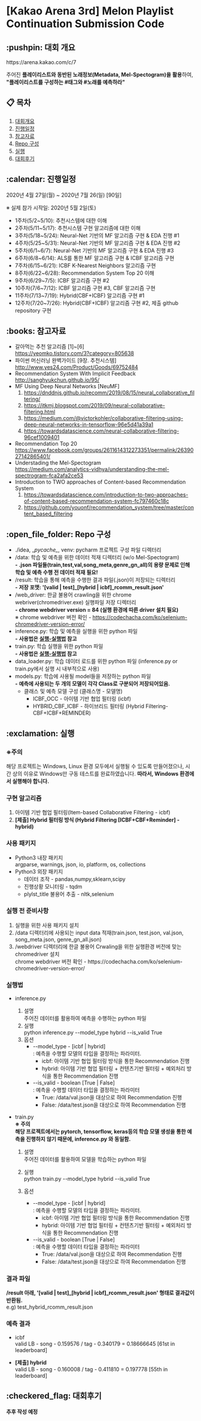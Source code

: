 # [Kakao Arena 3rd] Melon Playlist Continuation Submission Code

<h2 id="context"> :pushpin: 대회 개요 </h2>
https://arena.kakao.com/c/7

주어진 **플레이리스트와 동반된 노래정보(Metadata, Mel-Spectogram)을 활용**하여,<br/>
**"플레이리스트를 구성하는 #태그와 #노래를 예측하라"**

## :clipboard: 목차
<ol>
<li><a href="#context">대회개요</a></li>
<li><a href="#schedule">진행일정</a></li>
<li><a href="#reference">참고자료</a></li>
<li><a href="#repo-composit">Repo 구성</a></li>
<li><a href="#execution">실행</a></li>
<li><a href="#review">대회후기</a></li>
</ol>


<h2 id="schedule"> :calendar: 진행일정</h2>
2020년 4월 27일(월) ~ 2020년 7월 26(일) [90일]
 
※ 실제 참가 시작일: 2020년 5월 2일(토)

* 1주차(5/2~5/10): 추천시스템에 대한 이해
* 2주차(5/11~5/17): 추천시스템 구현 알고리즘에 대한 이해
* 3주차(5/18~5/24): Neural-Net 기반의 MF 알고리즘 구현 & EDA 진행 #1
* 4주차(5/25~5/31): Neural-Net 기반의 MF 알고리즘 구현 & EDA 진행 #2
* 5주차(6/1~6/7): Neural-Net 기반의 MF 알고리즘 구현 & EDA 진행 #3
* 6주차(6/8~6/14): ALS를 통한 MF 알고리즘 구현 & ICBF 알고리즘 구현 
* 7주차(6/15~6/21): ICBF K-Nearest Neighbors 알고리즘 구현
* 8주차(6/22~6/28): Recommendation System Top 20 이해
* 9주차(6/29~7/5): ICBF 알고리즘 구현 #2
* 10주차(7/6~7/12): ICBF 알고리즘 구현 #3, CBF 알고리즘 구현
* 11주차(7/13~7/19): Hybrid(CBF+ICBF) 알고리즘 구현 #1
* 12주차(7/20~7/26): Hybrid(CBF+ICBF) 알고리즘 구현 #2, 제출 github repository 구현

<h2 id="reference"> :books: 참고자료 </h2>

* 갈아먹는 추천 알고리즘 [1]~[6] <br/>
   https://yeomko.tistory.com/3?category=805638
* 파이썬 머신러닝 완벽가이드 [9장. 추천시스템] <br/>
   http://www.yes24.com/Product/Goods/69752484
* Recommendation System With Implicit Feedback <br/>
   http://sanghyukchun.github.io/95/
* MF Using Deep Neural Networks [NeuMF] <br/>
   1. https://dnddnjs.github.io/recomm/2019/08/15/neural_collaborative_filtering/
   2. https://itkmj.blogspot.com/2019/09/neural-collaborative-filtering.html
   3. https://medium.com/@victorkohler/collaborative-filtering-using-deep-neural-networks-in-tensorflow-96e5d41a39a1
   4. https://towardsdatascience.com/neural-collaborative-filtering-96cef1009401
* Recommendation Top 20 <br/>
    https://www.facebook.com/groups/2611614312273351/permalink/2639027142865401/
* Understading the Mel-Spectogram <br/> 
    https://medium.com/analytics-vidhya/understanding-the-mel-spectrogram-fca2afa2ce53
* Introduction to TWO approaches of Content-based Recommendation System <br/>
    1. https://towardsdatascience.com/introduction-to-two-approaches-of-content-based-recommendation-system-fc797460c18c
    2. https://github.com/youonf/recommendation_system/tree/master/content_based_filtering

<h2 id="repo-composit"> :open_file_folder: Repo 구성 </h2>

* ./idea, \__pycache\__, venv: pycharm 프로젝트 구성 파일 디렉터리
* /data: 학습 및 예측을 위한 데이터 적재 디렉터리 (w/o Mel-Spectogram) <br/>
   **- .json 파일들(train,test,val,song_meta,genre_gn_all)의 용량 문제로 인해 학습 및 예측 수행 전 데이터 적재 필요!**
* /result: 학습을 통해 예측을 수행한 결과 파일(.json)이 저장되는 디렉터리 <br/>
   **- 저장 포맷: '[valid | test]_[hybrid | icbf]_rcomm_result.json'**
* /web_driver: 한글 불용어 crawling을 위한 chrome webriver(chromedriver.exe) 실행파일 저장 디렉터리 <br/>
   **- chrome webdriver version = 84 (실행 환경에 따른 driver 설치 필요)** <br/>
   ※ chrome webdriver 버전 확인 - https://codechacha.com/ko/selenium-chromedriver-version-error/
* inference.py: 학습 및 예측을 실행을 위한 python 파일 <br/>
   **- 사용법은 <a href="#how-to-execute">실행-실행법</a> 참고**
* train.py: 학습 실행을 위한 python 파일 <br/>
   **- 사용법은 <a href="#how-to-execute">실행-실행법</a> 참고**
* data_loader.py: 학습 데이터 로드를 위한 python 파일 (inference.py or train.py에서 실행 시 내부적으로 사용)
* models.py: 학습에 사용될 model들을 저장하는 python 파일 <br/>
   **- 예측에 사용되는 두 개의 모델이 각각 Class로 구분되어 저장되어있음.** <br/>
   - 클래스 및 예측 모델 구성 (클래스명 - 모델명)
       + ICBF_OCC - 아이템 기반 협업 필터링 (icbf)
       - HYBRID_CBF_ICBF - 하이브리드 필터링 (Hybrid Filtering-CBF+ICBF+REMINDER)

<h2 id="execution"> :exclamation: 실행 </h2>

<h3><b>※주의</b></h3>
해당 프로젝트는 Windows, Linux 환경 모두에서 실행될 수 있도록 만들어졌으나, 시간 상의 이유로 Windows만 구동 테스트를 완료하였습니다.
<b>따라서, Windows 환경에서 실행해야 합니다.</b>

<h3>구현 알고리즘</h3>

1. 아이템 기반 협업 필터링(Item-based Collaborative Filtering - icbf)
2. **[제출] Hybrid 필터링 방식 (Hybrid Filtering [ICBF+CBF+Reminder] - hybrid)**

<h3>사용 패키지</h3>

* Python3 내장 패키지<br/>
argparse, warnings, json, io, platform, os, collections<br/>
* Python3 외장 패키지
    - 데이터 조작 - pandas,numpy,sklearn,scipy <br/>
    - 진행상황 모니터링 - tqdm <br/>
    - plylst_title 불용어 추출 - nltk,selenium <br/>


<h3>실행 전 준비사항</h3>
<ol>
<li>실행을 위한 사용 패키지 설치</li>
<li>/data 디렉터리에 사용되는 input data 적재(train.json, test.json, val.json, song_meta.json, genre_gn_all.json)</li>
<li>/webdriver 디렉터리에 한글 불용어 Crwaling을 위한 실행환경 버전에 맞는 chromedriver 설치 <br/> chrome webdriver 버전 확인 - https://codechacha.com/ko/selenium-chromedriver-version-error/</li>
</ol>

<h3 id="how-to-execute">실행법</h3>

* inference.py <br/>
    1. 설명 <br/>
    주어진 데이터를 활용하여 예측을 수행하는 python 파일
    2. 실행 <br/>
    python inference.py --model_type hybrid --is_valid True
    3. 옵션
        * --model_type - [icbf | hybrid] <br/>
        : 예측을 수행할 모델의 타입을 결정하는 파라미터. <br/>
            * icbf: 아이템 기반 협업 필터링 방식을 통한 Recommendation 진행
            * hybrid: 아이템 기반 협업 필터링 + 컨텐츠기반 필터링 + 예외처리 방식을 통한 Recommendation 진행
        * --is_valid - boolean [True | False] <br/>
        : 예측을 수행할 데이터 타입을 결정하는 파라미터 <br/>
            * True: /data/val.json을 대상으로 하여 Recommendation 진행
            * False: /data/test.json을 대상으로 하여 Recommendation 진행

* train.py <br/>
  **※ 주의** <br/>
    **해당 프로젝트에서는 pytorch, tensorflow, keras등의 학습 모델 생성을 통한 예측을 진행하지 않기 때문에, inference.py 와 동일함.**
   
    1. 설명 <br/>
    주어진 데이터를 활용하여 모델을 학습하는 python 파일 <br/>
    
    2. 실행 <br/>
    python train.py --model_type hybrid --is_valid True
    3. 옵션
        * --model_type - [icbf | hybrid] <br/>
        : 예측을 수행할 모델의 타입을 결정하는 파라미터. <br/>
            * icbf: 아이템 기반 협업 필터링 방식을 통한 Recommendation 진행
            * hybrid: 아이템 기반 협업 필터링 + 컨텐츠기반 필터링 + 예외처리 방식을 통한 Recommendation 진행
        * --is_valid - boolean [True | False] <br/>
        : 예측을 수행할 데이터 타입을 결정하는 파라미터 <br/>
            * True: /data/val.json을 대상으로 하여 Recommendation 진행
            * False: /data/test.json을 대상으로 하여 Recommendation 진행
            
<h3>결과 파일</h3>

**/result 아래, '[valid | test]_[hybrid | icbf]_rcomm_result.json' 형태로 결과값이 반환됨.** <br/>
e.g) test_hybrid_rcomm_result.json

<h3>예측 결과</h3>

* icbf <br/>
  valid LB - song - 0.159576 / tag - 0.340179 = 0.18666645 [61st in leaderboard]

* **[제출] hybrid** <br/>
  valid LB - song - 0.160008 / tag - 0.411810 = 0.197778 [55th in leaderboard]
            
<h2 id="review"> :checkered_flag: 대회후기</h2>

**추후 작성 예정**